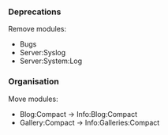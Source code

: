 ### Deprecations

Remove modules:

- Bugs
- Server:Syslog
- Server:System:Log


### Organisation

Move modules:

- Blog:Compact -> Info:Blog:Compact
- Gallery:Compact -> Info:Galleries:Compact


